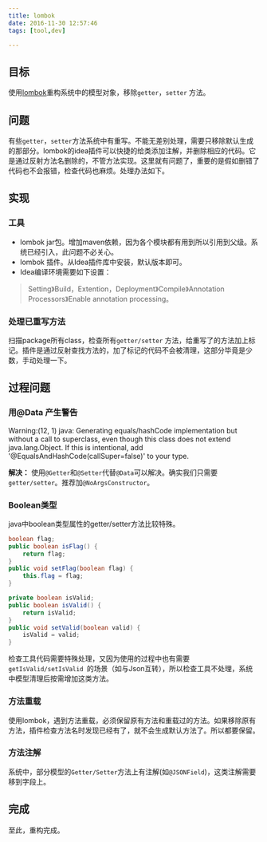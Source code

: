 ```yaml
---
title: lombok
date: 2016-11-30 12:57:46
tags: [tool,dev]

---
```


## 目标
使用[lombok][1]重构系统中的模型对象，移除`getter`，`setter` 方法。

## 问题
有些`getter`，`setter`方法系统中有重写。不能无差别处理，需要只移除默认生成的那部分。lombok的idea插件可以快捷的给类添加注解，并删除相应的代码。它是通过反射方法名删除的，不管方法实现。这里就有问题了，重要的是假如删错了代码也不会报错，检查代码也麻烦。处理办法如下。

## 实现
### 工具
* lombok jar包。增加maven依赖，因为各个模块都有用到所以引用到父级。系统已经引入，此问题不必关心。
* lombok 插件。从Idea插件库中安装，默认版本即可。
* Idea编译环境需要如下设置：
> Setting》Build，Extention，Deployment》Compile》Annotation Processors》Enable annotation processing。

### 处理已重写方法
扫描package所有class，检查所有`getter/setter` 方法，给重写了的方法加上标记。插件是通过反射查找方法的，加了标记的代码不会被清理，这部分毕竟是少数，手动处理一下。


## 过程问题

### 用@Data 产生警告
> 
Warning:(12, 1) java: Generating equals/hashCode implementation but without a call to superclass, even though this class does not extend java.lang.Object. If this is intentional, add '@EqualsAndHashCode(callSuper=false)' to your type.

**解决：** 使用`@Getter`和`@Setter`代替`@Data`可以解决。确实我们只需要`getter/setter`。推荐加`@NoArgsConstructor`。

### Boolean类型
java中boolean类型属性的getter/setter方法比较特殊。
``` java
boolean flag;
public boolean isFlag() {
    return flag;
}
public void setFlag(boolean flag) {
    this.flag = flag;
}

private boolean isValid;
public boolean isValid() {
    return isValid;
}
public void setValid(boolean valid) {
    isValid = valid;
}
```
检查工具代码需要特殊处理，又因为使用的过程中也有需要`getIsValid/setIsValid `的场景（如与Json互转），所以检查工具不处理，系统中模型清理后按需增加这类方法。

### 方法重载
使用lombok，遇到方法重载，必须保留原有方法和重载过的方法。如果移除原有方法，插件检查方法名时发现已经有了，就不会生成默认方法了。所以都要保留。

### 方法注解
系统中，部分模型的`Getter/Setter`方法上有注解(如`@JSONField`)，这类注解需要移到字段上。

## 完成
至此，重构完成。


  [1]: https://projectlombok.org/